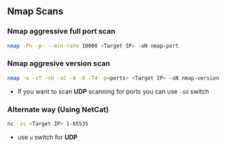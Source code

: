 ## Nmap Scans

### Nmap aggressive full port scan 

```bash
nmap -Pn -p- --min-rate 10000 <Target IP> -oN nmap-port
```

### Nmap aggresive version scan 

```bash
nmap -v -sT -sU -sC -A -O -T4 -p<ports> <Target IP> -oN nmap-version
```

* If you want to scan **UDP** scanning for ports you can use ``-sU`` switch


### Alternate way (Using NetCat)

```bash
nc -zv <Target IP> 1-65535
```

* use ``u`` switch for **UDP**

